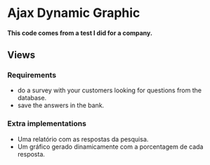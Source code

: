 # Ajax Dynamic Graphic 

#### This code comes from a test I did for a company.

## Views

### Requirements
*  do a survey with your customers looking for questions from the database.
* save the answers in the bank.


### Extra implementations
* Uma relatório com as respostas da pesquisa.
* Um gráfico gerado dinamicamente com a porcentagem de cada resposta.


